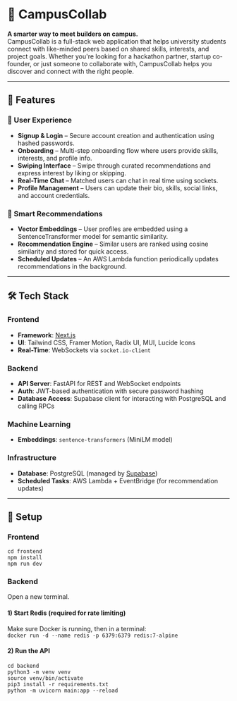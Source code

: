 # 🧠 CampusCollab

**A smarter way to meet builders on campus.**  
CampusCollab is a full-stack web application that helps university students connect with like-minded peers based on shared skills, interests, and project goals. Whether you're looking for a hackathon partner, startup co-founder, or just someone to collaborate with, CampusCollab helps you discover and connect with the right people.

---

## 🚀 Features

### 👤 User Experience
- **Signup & Login** – Secure account creation and authentication using hashed passwords.
- **Onboarding** – Multi-step onboarding flow where users provide skills, interests, and profile info.
- **Swiping Interface** – Swipe through curated recommendations and express interest by liking or skipping.
- **Real-Time Chat** – Matched users can chat in real time using sockets.
- **Profile Management** – Users can update their bio, skills, social links, and account credentials.

### 🤖 Smart Recommendations
- **Vector Embeddings** – User profiles are embedded using a SentenceTransformer model for semantic similarity.
- **Recommendation Engine** – Similar users are ranked using cosine similarity and stored for quick access.
- **Scheduled Updates** – An AWS Lambda function periodically updates recommendations in the background.

---

## 🛠️ Tech Stack

### Frontend
- **Framework**: [Next.js](https://nextjs.org/)
- **UI**: Tailwind CSS, Framer Motion, Radix UI, MUI, Lucide Icons
- **Real-Time**: WebSockets via `socket.io-client`

### Backend
- **API Server**: FastAPI for REST and WebSocket endpoints
- **Auth**: JWT-based authentication with secure password hashing
- **Database Access**: Supabase client for interacting with PostgreSQL and calling RPCs

### Machine Learning
- **Embeddings**: `sentence-transformers` (MiniLM model)

### Infrastructure
- **Database**: PostgreSQL (managed by [Supabase](https://supabase.com/))
- **Scheduled Tasks**: AWS Lambda + EventBridge (for recommendation updates)

---

## 🧪 Setup

### Frontend
`cd frontend`\
`npm install`\
`npm run dev`

### Backend
Open a new terminal.

#### 1) Start Redis (required for rate limiting)
Make sure Docker is running, then in a terminal: \
`docker run -d --name redis -p 6379:6379 redis:7-alpine`

#### 2) Run the API

`cd backend`\
`python3 -m venv venv`\
`source venv/bin/activate`\
`pip3 install -r requirements.txt`\
`python -m uvicorn main:app --reload`


